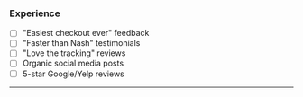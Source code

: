 ### Experience

- [ ] "Easiest checkout ever" feedback
- [ ] "Faster than Nash" testimonials
- [ ] "Love the tracking" reviews
- [ ] Organic social media posts
- [ ] 5-star Google/Yelp reviews

---
